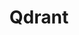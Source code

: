 ---
title: Qdrant
categories:
  - vector-database
docs:
  - id: java
    url: https://java.testcontainers.org/modules/qdrant/
    maintainer: core
    example: |
      ```java
      var qdrant = new QdrantContainer("qdrant/qdrant:v1.7.4");
      ```
  - id: go
    url: https://golang.testcontainers.org/modules/qdrant/
    maintainer: core
    example: |
      ```go
      qdrantContainer, err := qdrant.RunContainer(ctx, testcontainers.WithImage("qdrant/qdrant:v1.7.4"))
      ```
description: |
  Qdrant is a vector database & vector similarity search engine. It deploys as an API service providing search for the nearest high-dimensional vectors.
---